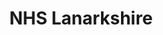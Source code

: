 ---
schema: default
title: NHS Lanarkshire
description: Health and social care partnership for the Lanarkshire area
logo: ''
type:
- Health and Social Care Partnership
portal_url: ''
org_url: https://www.nhslanarkshire.scot.nhs.uk/
twitter_handle: NHSLanarkshire
gss_code: S08000032
wikidata_qid: Q6954145
wdtk_id: nhs_lanarkshire
---